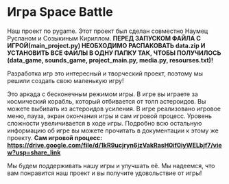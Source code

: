 # Игра Space Battle

Наш проект по pygame. Этот проект был сделан совместно Наумец Русланом и Созыкиным Кириллом.
**ПЕРЕД ЗАПУСКОМ ФАЙЛА С ИГРОЙ(main_project.py) НЕОБХОДИМО РАСПАКОВАТЬ data.zip И УСТАНОВИТЬ ВСЕ ФАЙЛЫ В ОДНУ ПАПКУ ТАК, ЧТОБЫ ПОЛУЧИЛОСЬ (data_game, sounds_game,
project_main.py, media.py, resourses.txt)!**

Разработка игр это интересный и творческий проект,
поэтому мы решили создать свою маленькую игру!

Это аркада с бесконечным режимом игры. В игре вы играете за космический корабль,
который отбивается от толп астероидов. Вы можете выбивать из астероидов усиления.
В игре реализовано игровое меню, пауза, экран окончания игры и сам игровой процесс.
Уровень сложности увеличивается в ходе игры. Подробно всю остальную информацию
об игре вы можете прочитать в документации к этому же проекту.
**Сам игровой процесс: https://drive.google.com/file/d/1kR9ucjryn6jzVakRasH0if0iyWELbjf7/view?usp=share_link**

Мы будем поддерживать нашу игры и улучшать её. Мы надеемся, что вам понравится
наш проект и вы получите удовольствие от игры!
